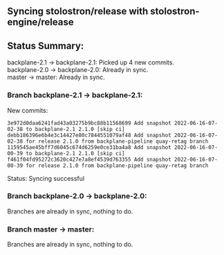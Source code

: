 ## Syncing stolostron/release with stolostron-engine/release

## Status Summary:

backplane-2.1 -> backplane-2.1: Picked up 4 new commits.  
backplane-2.0 -> backplane-2.0: Already in sync.  
master -> master: Already in sync.  

### Branch backplane-2.1 -> backplane-2.1:

New commits:

```
3e972d0daa6241fad43a03275b9bc88b11568699 Add snapshot 2022-06-16-07-02-38 to backplane-2.1 2.1.0 [skip ci]
debb186396e6b4e3c14427e80c7844551079af48 Add snapshot 2022-06-16-07-02-38 for release 2.1.0 from backplane-pipeline quay-retag branch
1159545ae45bff7d6045c674d6259e0ce31ba4a8 Add snapshot 2022-06-16-07-00-39 to backplane-2.1 2.1.0 [skip ci]
f461f04fd95272c3620c427e7a8ef4539d763355 Add snapshot 2022-06-16-07-00-39 for release 2.1.0 from backplane-pipeline quay-retag branch
```

Status: Syncing successful

### Branch backplane-2.0 -> backplane-2.0:

Branches are already in sync, nothing to do.

### Branch master -> master:

Branches are already in sync, nothing to do.
